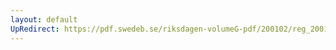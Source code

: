 ```yaml
---
layout: default
UpRedirect: https://pdf.swedeb.se/riksdagen-volumeG-pdf/200102/reg_200102/reg_200102_0501.pdf
---
```

